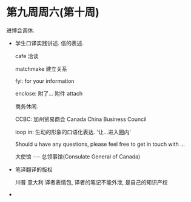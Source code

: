 # 第九周周六(第十周)

进博会调休. 

- 学生口译实践讲述. 信的表述. 

  cafe 洽谈

  matchmake 建立关系

  fyi: for your information

  enclose: 附了... 附件 attach

  商务休闲.

  CCBC: 加州贸易商会 Canada China Business Council

  loop in: 生动的形象的口语化表达. '让...进入圈内' 

  Should u have any questions, please feel free to get in touch with ...

  大使馆 --- 总领事馆(Consulate General of Canada)

- 笔译翻译的版权

  川普 意大利 译者表情包, 译者的笔记不能外泄, 是自己的知识产权

- 
